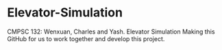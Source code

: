 # Elevator-Simulation
CMPSC 132: Wenxuan, Charles and Yash. Elevator Simulation
Making this GitHub for us to work together and develop this project.
